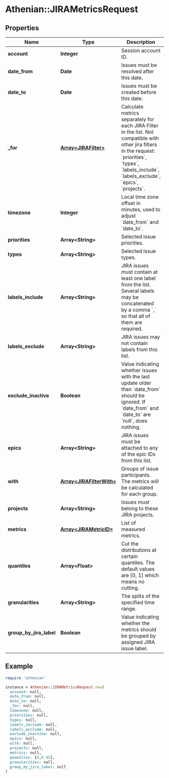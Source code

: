 # Athenian::JIRAMetricsRequest

## Properties

| Name | Type | Description | Notes |
| ---- | ---- | ----------- | ----- |
| **account** | **Integer** | Session account ID. |  |
| **date_from** | **Date** | Issues must be resolved after this date. |  |
| **date_to** | **Date** | Issues must be created before this date. |  |
| **_for** | [**Array&lt;JIRAFilter&gt;**](JIRAFilter.md) | Calculate metrics separately for each JIRA Filter in the list. Not compatible with other jira filters in the request:   &#x60;priorities&#x60;, &#x60;types&#x60;, &#x60;labels_include&#x60;, &#x60;labels_exclude&#x60;, &#x60;epics&#x60;, &#x60;projects&#x60;.  | [optional] |
| **timezone** | **Integer** | Local time zone offset in minutes, used to adjust &#x60;date_from&#x60; and &#x60;date_to&#x60;. | [optional] |
| **priorities** | **Array&lt;String&gt;** | Selected issue priorities. | [optional] |
| **types** | **Array&lt;String&gt;** | Selected issue types. | [optional] |
| **labels_include** | **Array&lt;String&gt;** | JIRA issues must contain at least one label from the list. Several labels may be concatenated by a comma &#x60;,&#x60; so that all of them are required. | [optional] |
| **labels_exclude** | **Array&lt;String&gt;** | JIRA issues may not contain labels from this list. | [optional] |
| **exclude_inactive** | **Boolean** | Value indicating whether issues with the last update older than &#x60;date_from&#x60; should be ignored. If &#x60;date_from&#x60; and &#x60;date_to&#x60; are &#x60;null&#x60;, does nothing. |  |
| **epics** | **Array&lt;String&gt;** | JIRA issues must be attached to any of the epic IDs from this list. | [optional] |
| **with** | [**Array&lt;JIRAFilterWith&gt;**](JIRAFilterWith.md) | Groups of issue participants. The metrics will be calculated for each group. | [optional] |
| **projects** | **Array&lt;String&gt;** | Issues must belong to these JIRA projects. | [optional] |
| **metrics** | [**Array&lt;JIRAMetricID&gt;**](JIRAMetricID.md) | List of measured metrics. |  |
| **quantiles** | **Array&lt;Float&gt;** | Cut the distributions at certain quantiles. The default values are [0, 1] which means no cutting. | [optional] |
| **granularities** | **Array&lt;String&gt;** | The splits of the specified time range. |  |
| **group_by_jira_label** | **Boolean** | Value indicating whether the metrics should be grouped by assigned JIRA issue label. | [optional] |

## Example

```ruby
require 'athenian'

instance = Athenian::JIRAMetricsRequest.new(
  account: null,
  date_from: null,
  date_to: null,
  _for: null,
  timezone: null,
  priorities: null,
  types: null,
  labels_include: null,
  labels_exclude: null,
  exclude_inactive: null,
  epics: null,
  with: null,
  projects: null,
  metrics: null,
  quantiles: [0,0.95],
  granularities: null,
  group_by_jira_label: null
)
```

